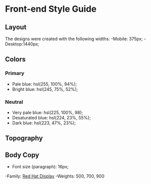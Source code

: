 # Front-end Style Guide

## Layout

The designs were created with the following widths:
-Mobile: 375px;
-Desktop:1440px;

## Colors

### Primary

-   Pale blue: hsl(255, 100%, 94%);
-   Bright blue: hsl(245, 75%, 52%);

### Neutral

-   Very pale blue: hsl(225, 100%, 98);
-   Desaturated blue: hsl(224, 23%, 55%);
-   Dark blue: hsl(223, 47%, 23%);

## Topography

## Body Copy

-   Font size (paragraph): 16px;

-Family: [Red Hat Display](https://fonts.google.com/specimen/Red+hat+Display)
-Weights: 500, 700, 900
